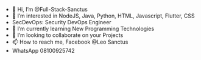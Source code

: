 - 👋 Hi, I’m @Full-Stack-Sanctus
- 👀 I’m interested in NodeJS, Java, Python, HTML, Javascript, Flutter, CSS
- SecDevOps: Security DevOps Engineer
- 🌱 I’m currently learning New Programming Technologies
- 💞️ I’m looking to collaborate on your Projects
- 📫 How to reach me, Facebook @Leo Sanctus
- WhatsApp 08100925742

<!---
Full-Stack-Sanctus/Full-Stack-Sanctus is a ✨ special ✨ repository because its `README.md` (this file) appears on your GitHub profile.
You can click the Preview link to take a look at your changes.
--->
